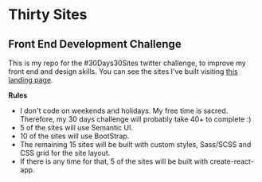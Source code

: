 # Thirty Sites

## Front End Development Challenge

This is my repo for the #30Days30Sites twitter challenge, to improve my front end and design skills. You can see the sites I've built visiting [this landing page](https://mairamartins.com/30sites/index.html).

**Rules**
- I don't code on weekends and holidays. My free time is sacred. Therefore, my 30 days challenge will probably take 40+ to complete :)
- 5 of the sites will use Semantic UI.
- 10 of the sites will use BootStrap.
- The remaining 15 sites will be built with custom styles, Sass/SCSS and CSS grid for the site layout.
- If there is any time for that, 5 of the sites will be built with create-react-app.